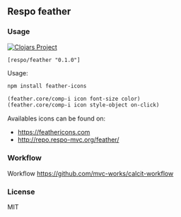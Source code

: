 
Respo feather
----

### Usage

[![Clojars Project](https://img.shields.io/clojars/v/respo/feather.svg)](https://clojars.org/respo/feather)

```edn
[respo/feather "0.1.0"]
```

Usage:

```bash
npm install feather-icons
```

```clojure
(feather.core/comp-i icon font-size color)
(feather.core/comp-i icon style-object on-click)
```

Availables icons can be found on:

* https://feathericons.com
* http://repo.respo-mvc.org/feather/

### Workflow

Workflow https://github.com/mvc-works/calcit-workflow

### License

MIT
